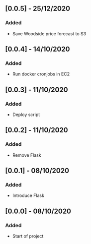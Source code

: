 ## [0.0.5] - 25/12/2020

### Added
- Save Woodside price forecast to S3

## [0.0.4] - 14/10/2020

### Added
- Run docker cronjobs in EC2

## [0.0.3] - 11/10/2020

### Added
- Deploy script

## [0.0.2] - 11/10/2020

### Added
- Remove Flask

## [0.0.1] - 08/10/2020

### Added
- Introduce Flask

## [0.0.0] - 08/10/2020

### Added
- Start of project
